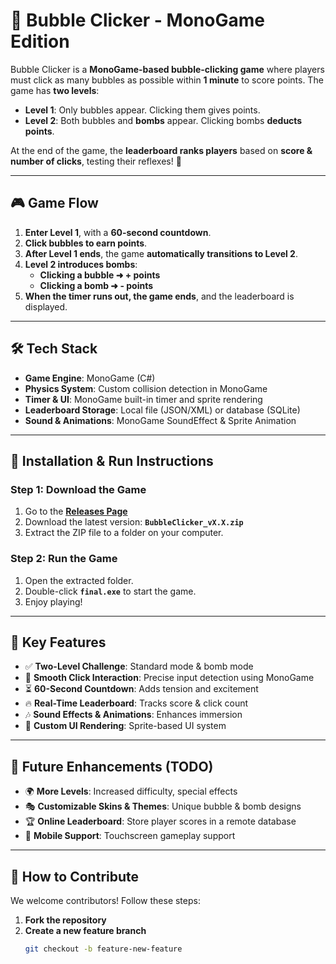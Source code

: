# 🎈 Bubble Clicker - MonoGame Edition

Bubble Clicker is a **MonoGame-based bubble-clicking game** where players must click as many bubbles as possible within **1 minute** to score points. The game has **two levels**:
- **Level 1**: Only bubbles appear. Clicking them gives points.
- **Level 2**: Both bubbles and **bombs** appear. Clicking bombs **deducts points**.

At the end of the game, the **leaderboard ranks players** based on **score & number of clicks**, testing their reflexes! 🚀

---

## 🎮 Game Flow

1. **Enter Level 1**, with a **60-second countdown**.
2. **Click bubbles to earn points**.
3. **After Level 1 ends**, the game **automatically transitions to Level 2**.
4. **Level 2 introduces bombs**:
   - **Clicking a bubble ➜ + points**
   - **Clicking a bomb ➜ - points**
5. **When the timer runs out, the game ends**, and the leaderboard is displayed.

---

## 🛠 Tech Stack

- **Game Engine**: MonoGame (C#)
- **Physics System**: Custom collision detection in MonoGame
- **Timer & UI**: MonoGame built-in timer and sprite rendering
- **Leaderboard Storage**: Local file (JSON/XML) or database (SQLite)
- **Sound & Animations**: MonoGame SoundEffect & Sprite Animation

---

## 🚀 Installation & Run Instructions

### **Step 1: Download the Game**
1. Go to the **[Releases Page](https://github.com/ZixiaoZhou/2300-Assign3/releases)**
2. Download the latest version: **`BubbleClicker_vX.X.zip`**
3. Extract the ZIP file to a folder on your computer.

### **Step 2: Run the Game**
1. Open the extracted folder.
2. Double-click **`final.exe`** to start the game.
3. Enjoy playing!

---

## 🎯 Key Features

- ✅ **Two-Level Challenge**: Standard mode & bomb mode
- 🎈 **Smooth Click Interaction**: Precise input detection using MonoGame
- ⏳ **60-Second Countdown**: Adds tension and excitement
- 🔥 **Real-Time Leaderboard**: Tracks score & click count
- 🎶 **Sound Effects & Animations**: Enhances immersion
- 🎨 **Custom UI Rendering**: Sprite-based UI system

---

## 📝 Future Enhancements (TODO)

- 🌍 **More Levels**: Increased difficulty, special effects
- 🎭 **Customizable Skins & Themes**: Unique bubble & bomb designs
- 🏆 **Online Leaderboard**: Store player scores in a remote database
- 📱 **Mobile Support**: Touchscreen gameplay support

---

## 👥 How to Contribute

We welcome contributors! Follow these steps:

1. **Fork the repository**
2. **Create a new feature branch**
   ```bash
   git checkout -b feature-new-feature
